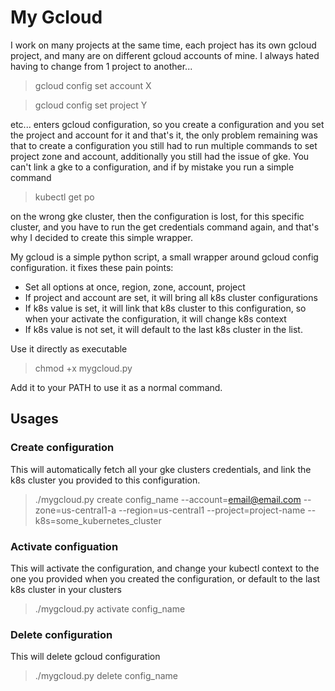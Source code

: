 # My Gcloud

I work on many projects at the same time, each project has its own gcloud project, and many are on different gcloud accounts of mine. I always hated having to change from 1 project to another...

> gcloud config set account X
 
>gcloud config set project Y

etc... enters gcloud configuration, so you create a configuration and you set the project and account for it and that's it, the only problem remaining was that to create a configuration you still had to run multiple commands to set project zone and account, additionally you still had the issue of gke. You can't link a gke to a configuration, and if by mistake you run a simple command 

> kubectl get po

on the wrong gke cluster, then the configuration is lost, for this specific cluster, and you have to run the get credentials command again, and that's why I decided to create this simple wrapper.

My gcloud is a simple python script, a small wrapper around gcloud config configuration. it fixes these pain points:

+ Set all options at once, region, zone, account, project
+ If project and account are set, it will bring all k8s cluster configurations
+ If k8s value is set, it will link that k8s cluster to this configuration, so when your activate the configuration, it will change k8s context
+ If k8s value is not set, it will default to the last k8s cluster in the list.

Use it directly as executable 

> chmod +x mygcloud.py 

Add it to your PATH to use it as a normal command.

## Usages
### Create configuration

This will automatically fetch all your gke clusters credentials, and link the k8s cluster you provided to this configuration.

> ./mygcloud.py create config_name --account=email@email.com --zone=us-central1-a --region=us-central1 --project=project-name --k8s=some_kubernetes_cluster

### Activate configuation

This will activate the configuration, and change your kubectl context to the one you provided when you created the configuration, or default to the last k8s cluster in your clusters

> ./mygcloud.py activate config_name 


### Delete configuration

This will delete gcloud configuration

> ./mygcloud.py delete config_name
